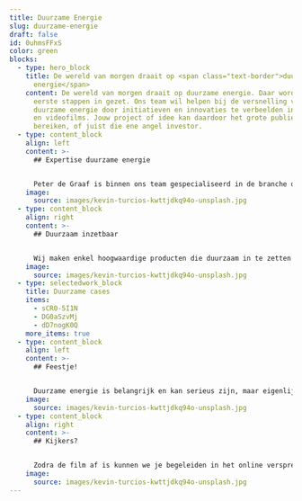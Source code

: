 ```yaml
---
title: Duurzame Energie
slug: duurzame-energie
draft: false
id: 0uhmsFFxS
color: green
blocks:
  - type: hero_block
    title: De wereld van morgen draait op <span class="text-border">duurzame
      energie</span>
    content: De wereld van morgen draait op duurzame energie. Daar worden nu de
      eerste stappen in gezet. Ons team wil helpen bij de versnelling van
      duurzame energie door initiatieven en innovaties te verbeelden in animatie
      en videofilms. Jouw project of idee kan daardoor het grote publiek
      bereiken, of juist die ene angel investor.
  - type: content_block
    align: left
    content: >-
      ## Expertise duurzame energie


      Peter de Graaf is binnen ons team gespecialiseerd in de branche duurzame energie en is het aanspreekpunt op dit vlak. Hij heeft veel expertise op dit gebied en samen met jou kan hij het verhaal duiden en begrijpbaar maken voor jouw doelgroep. Je kan Peter bellen op 085 -273 8331 om direct even te sparren over de mogelijkheden. Wij zijn tevens aangesloten bij het NVDE en Peter is hier ook het aanspreekpunt voor.
    image:
      source: images/kevin-turcios-kwttjdkq94o-unsplash.jpg
  - type: content_block
    align: right
    content: >-
      ## Duurzaam inzetbaar


      Wij maken enkel hoogwaardige producten die duurzaam in te zetten zijn. Dit betekent dat de film voor langere periodes inhoudelijk relevant en bruikbaar is. Dit realiseren we door het script en dus de inhoudt goed doornemen en opstellen.
    image:
      source: images/kevin-turcios-kwttjdkq94o-unsplash.jpg
  - type: selectedwork_block
    title: Duurzame cases
    items:
      - sCR0-5I1N
      - DG0aSzvMj
      - dD7nogK0Q
    more_items: true
  - type: content_block
    align: left
    content: >-
      ## Feestje!


      Duurzame energie is belangrijk en kan serieus zijn, maar eigenlijk proberen we er juist een feestje van te maken. Qua samenwerking met jullie en ons team en natuurlijk ook voor de eindgebruiker; de persoon die de film gaat kijken. Een feestje om samen creatief tot een prachtig product te komen en een feestje voor de kijker om naar te kijken. Mooie beelden, een boeiend verhaal en een interessante boodschap.
    image:
      source: images/kevin-turcios-kwttjdkq94o-unsplash.jpg
  - type: content_block
    align: right
    content: >-
      ## Kijkers?


      Zodra de film af is kunnen we je begeleiden in het online verspreiden ervan. Zo weet je zeker dat de boodschap van de film ook bij de juiste doelgroep terecht komt. Dit kan op LinkedIn, Instagram, Twitter en nog veel meer kanalen. Als je echt grote campagnes wil draaien met de film zullen we ook meerdere versies van de film maken om zo te testen welke versie het beste aanslaat bij je publiek. Bel ons direct voor vrijblijvend advies op 085 -273 8331.
    image:
      source: images/kevin-turcios-kwttjdkq94o-unsplash.jpg
---
```

